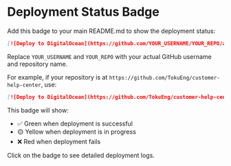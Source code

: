 # Deployment Status Badge

Add this badge to your main README.md to show the deployment status:

```markdown
[![Deploy to DigitalOcean](https://github.com/YOUR_USERNAME/YOUR_REPO/actions/workflows/deploy.yml/badge.svg)](https://github.com/YOUR_USERNAME/YOUR_REPO/actions/workflows/deploy.yml)
```

Replace `YOUR_USERNAME` and `YOUR_REPO` with your actual GitHub username and repository name.

For example, if your repository is at `https://github.com/TokuEng/customer-help-center`, use:

```markdown
[![Deploy to DigitalOcean](https://github.com/TokuEng/customer-help-center/actions/workflows/deploy.yml/badge.svg)](https://github.com/TokuEng/customer-help-center/actions/workflows/deploy.yml)
```

This badge will show:
- ✅ Green when deployment is successful
- 🟡 Yellow when deployment is in progress
- ❌ Red when deployment fails

Click on the badge to see detailed deployment logs.
